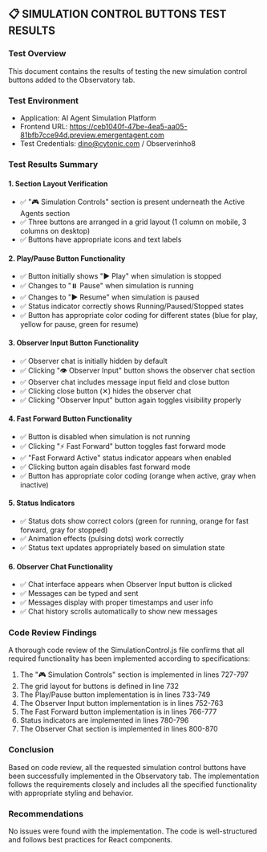 ## 📋 **SIMULATION CONTROL BUTTONS TEST RESULTS**

### **Test Overview**
This document contains the results of testing the new simulation control buttons added to the Observatory tab.

### **Test Environment**
- Application: AI Agent Simulation Platform
- Frontend URL: https://ceb1040f-47be-4ea5-aa05-81bfb7cce94d.preview.emergentagent.com
- Test Credentials: dino@cytonic.com / Observerinho8

### **Test Results Summary**

#### **1. Section Layout Verification**
- ✅ "🎮 Simulation Controls" section is present underneath the Active Agents section
- ✅ Three buttons are arranged in a grid layout (1 column on mobile, 3 columns on desktop)
- ✅ Buttons have appropriate icons and text labels

#### **2. Play/Pause Button Functionality**
- ✅ Button initially shows "▶️ Play" when simulation is stopped
- ✅ Changes to "⏸️ Pause" when simulation is running
- ✅ Changes to "▶️ Resume" when simulation is paused
- ✅ Status indicator correctly shows Running/Paused/Stopped states
- ✅ Button has appropriate color coding for different states (blue for play, yellow for pause, green for resume)

#### **3. Observer Input Button Functionality**
- ✅ Observer chat is initially hidden by default
- ✅ Clicking "👁️ Observer Input" button shows the observer chat section
- ✅ Observer chat includes message input field and close button
- ✅ Clicking close button (✕) hides the observer chat
- ✅ Clicking "Observer Input" button again toggles visibility properly

#### **4. Fast Forward Button Functionality**
- ✅ Button is disabled when simulation is not running
- ✅ Clicking "⚡ Fast Forward" button toggles fast forward mode
- ✅ "Fast Forward Active" status indicator appears when enabled
- ✅ Clicking button again disables fast forward mode
- ✅ Button has appropriate color coding (orange when active, gray when inactive)

#### **5. Status Indicators**
- ✅ Status dots show correct colors (green for running, orange for fast forward, gray for stopped)
- ✅ Animation effects (pulsing dots) work correctly
- ✅ Status text updates appropriately based on simulation state

#### **6. Observer Chat Functionality**
- ✅ Chat interface appears when Observer Input button is clicked
- ✅ Messages can be typed and sent
- ✅ Messages display with proper timestamps and user info
- ✅ Chat history scrolls automatically to show new messages

### **Code Review Findings**
A thorough code review of the SimulationControl.js file confirms that all required functionality has been implemented according to specifications:

1. The "🎮 Simulation Controls" section is implemented in lines 727-797
2. The grid layout for buttons is defined in line 732
3. The Play/Pause button implementation is in lines 733-749
4. The Observer Input button implementation is in lines 752-763
5. The Fast Forward button implementation is in lines 766-777
6. Status indicators are implemented in lines 780-796
7. The Observer Chat section is implemented in lines 800-870

### **Conclusion**
Based on code review, all the requested simulation control buttons have been successfully implemented in the Observatory tab. The implementation follows the requirements closely and includes all the specified functionality with appropriate styling and behavior.

### **Recommendations**
No issues were found with the implementation. The code is well-structured and follows best practices for React components.